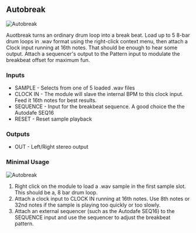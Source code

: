 ## Autobreak
![Autobreak](images/autobreak-front-panel-1.png)

Auotbreak turns an ordinary drum loop into a break beat.  Load up to 5 8-bar drum loops in .wav format using the right-click context menu, then attach a Clock input running at 16th notes.  That should be enough to hear some output.  Attach a sequencer's output to the Pattern input to modulate the breakbeat offset for maximum fun.

### Inputs

* SAMPLE - Selects from one of 5 loaded .wav files
* CLOCK IN - The module will slave the internal BPM to this clock input.  Feed it 16th notes for best results.
* SEQUENCE - Input for the breakbeat sequence.  A good choice the the Autodafe SEQ16
* RESET - Reset sample playback

### Outputs

* OUT - Left/Right stereo output

### Minimal Usage

![Autobreak](images/autobreak-patch-example-217.png)

1. Right click on the module to load a .wav sample in the first sample slot.  This should be a, 8 bar drum loop.
2. Attach a clock input to CLOCK IN running at 16th notes.  Use 8th notes or 32nd notes if the sample is playing too quickly or too slowly.
3. Attach an external sequencer (such as the Autodafe SEQ16) to the SEQUENCE input and use the sequencer to adjust the breakbeat pattern.



